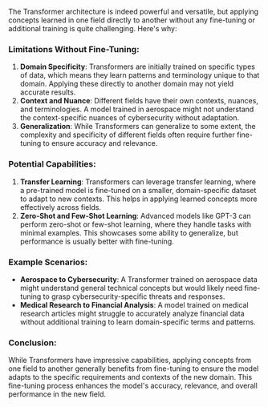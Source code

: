 The Transformer architecture is indeed powerful and versatile, but applying concepts learned in one field directly to another without any fine-tuning or additional training is quite challenging. Here's why:

### **Limitations Without Fine-Tuning:**
1. **Domain Specificity**: Transformers are initially trained on specific types of data, which means they learn patterns and terminology unique to that domain. Applying these directly to another domain may not yield accurate results.
2. **Context and Nuance**: Different fields have their own contexts, nuances, and terminologies. A model trained in aerospace might not understand the context-specific nuances of cybersecurity without adaptation.
3. **Generalization**: While Transformers can generalize to some extent, the complexity and specificity of different fields often require further fine-tuning to ensure accuracy and relevance.

### **Potential Capabilities:**
1. **Transfer Learning**: Transformers can leverage transfer learning, where a pre-trained model is fine-tuned on a smaller, domain-specific dataset to adapt to new contexts. This helps in applying learned concepts more effectively across fields.
2. **Zero-Shot and Few-Shot Learning**: Advanced models like GPT-3 can perform zero-shot or few-shot learning, where they handle tasks with minimal examples. This showcases some ability to generalize, but performance is usually better with fine-tuning.

### **Example Scenarios:**
- **Aerospace to Cybersecurity**: A Transformer trained on aerospace data might understand general technical concepts but would likely need fine-tuning to grasp cybersecurity-specific threats and responses.
- **Medical Research to Financial Analysis**: A model trained on medical research articles might struggle to accurately analyze financial data without additional training to learn domain-specific terms and patterns.

### Conclusion:
While Transformers have impressive capabilities, applying concepts from one field to another generally benefits from fine-tuning to ensure the model adapts to the specific requirements and contexts of the new domain. This fine-tuning process enhances the model's accuracy, relevance, and overall performance in the new field.
